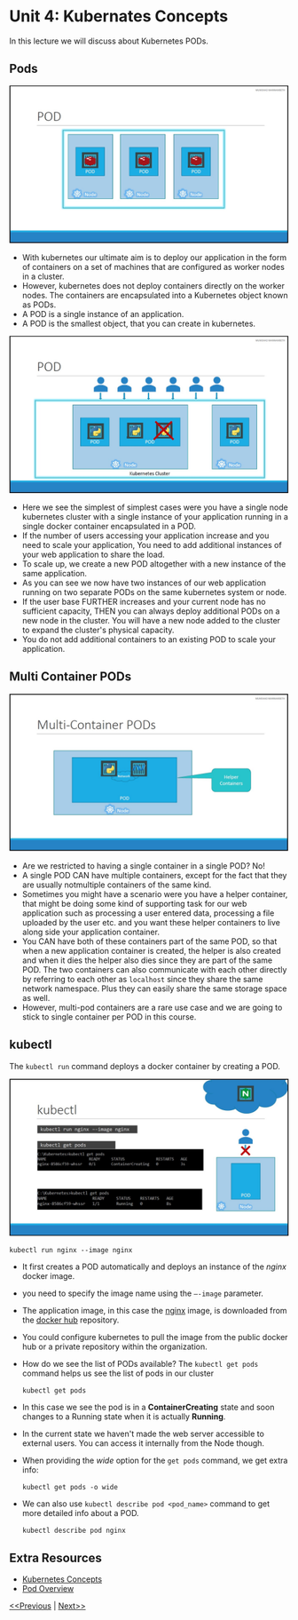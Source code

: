 # Unit 4: Kubernates Concepts
In this lecture we will discuss about Kubernetes PODs.

## Pods
![Pods](./images/pods-1.jpg)
* With kubernetes our ultimate aim is to deploy our application in the form of containers on a set of machines that are configured as worker nodes in a cluster.
* However, kubernetes does not deploy containers directly on the worker nodes. The containers are encapsulated into a Kubernetes object known as PODs.
* A POD is a single instance of an application. 
* A POD is the smallest object, that you can create in kubernetes.

![Pods](./images/pods-2.jpg)
* Here we see the simplest of simplest cases were you have a single node kubernetes cluster with a single instance of your application running in a single docker container encapsulated in a POD.
* If the number of users accessing your application increase and you need to scale your application, You need to add additional instances of your web application to share the load.
* To scale up, we create a new POD altogether with a new instance of the same application. 
* As you can see we now have two instances of our web application running on two separate PODs on the same kubernetes system or node.
* If the user base FURTHER increases and your current node has no sufficient capacity, THEN you can always deploy additional PODs on a new node in the cluster. You will have a new node added to the cluster to expand the cluster's physical capacity.
* You do not add additional containers to an existing POD to scale your application.


## Multi Container PODs
![Multi Container PODs](./images/multi-container-pods.jpg)
* Are we restricted to having a single container in a single POD? No! 
* A single POD CAN have multiple containers, except for the fact that they are usually notmultiple containers of the same kind.
* Sometimes you might have a scenario were you have a helper container, that might be doing some kind of supporting task for our web application such as processing a user entered data, processing a file uploaded by the user etc. and you want these helper containers to live along side your application container. 
* You CAN have both of these containers part of the same POD, so that when a new application container is created, the helper is also created and when it dies the helper also dies since they are part of the same POD.
The two containers can also communicate with each other directly by referring to each other as `localhost` since they share the same network namespace. Plus they can easily share the same storage space as well.
* However, multi-pod containers are a rare use case and we are going to stick to single container per POD in this course.

## kubectl
The `kubectl run` command deploys a docker container by creating a POD.

![kubectl](./images/kubectl.jpg)

```console
kubectl run nginx --image nginx
```

* It first creates a POD automatically and deploys an instance of the _nginx_ docker image.
* you need to specify the image name using the `–-image` parameter.
* The application image, in this case the [nginx](https://hub.docker.com/_/nginx) image, is downloaded from the [docker hub](https://hub.docker.com/) repository.
* You could configure kubernetes to pull the image from the public docker hub or a private repository within the organization.

* How do we see the list of PODs available? The `kubectl get pods` command helps us see the list of pods in our cluster

    ```console
    kubectl get pods
    ```

* In this case we see the pod is in a **ContainerCreating** state and soon changes to a Running state when it is actually **Running**.
* In the current state we haven't made the web server accessible to external users. You can access it internally from the Node though.

* When providing the _wide_ option for the `get pods` command, we get extra info:

    ```console
    kubectl get pods -o wide
    ```

* We can also use `kubectl describe pod <pod_name>` command to get more detailed info about a POD.

    ```console
    kubectl describe pod nginx
    ```

## Extra Resources
* [Kubernetes Concepts](https://kubernetes.io/docs/concepts/)
* [Pod Overview](https://kubernetes.io/docs/concepts/workloads/pods/)

[<<Previous](../unit03-setup-k8/README.md) | [Next>>]()